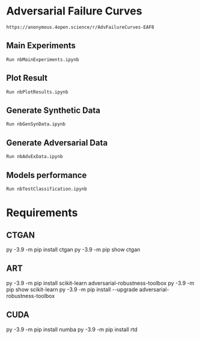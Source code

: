 # Adversarial Failure Curves
    https://anonymous.4open.science/r/AdvFailureCurves-EAF8

## Main Experiments
    Run nbMainExperiments.ipynb

## Plot Result
    Run nbPlotResults.ipynb

## Generate Synthetic Data
    Run nbGenSynData.ipynb 

## Generate Adversarial Data
    Run nbAdvExData.ipynb 

## Models performance
    Run nbTestClassification.ipynb

# Requirements
## CTGAN
py -3.9 -m pip install ctgan
py -3.9 -m pip show ctgan

## ART
py -3.9 -m pip install scikit-learn adversarial-robustness-toolbox
py -3.9 -m pip show scikit-learn
py -3.9 -m pip install --upgrade adversarial-robustness-toolbox

## CUDA
py -3.9 -m pip install numba
py -3.9 -m pip install rtd


